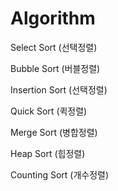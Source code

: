 # Algorithm

Select Sort (선택정렬)

Bubble Sort (버블정렬)
 
Insertion Sort (선택정렬)

Quick Sort (퀵정렬)

Merge Sort (병합정렬)

Heap Sort (힙정렬)

Counting Sort (개수정렬)

